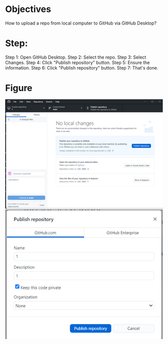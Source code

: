 # Objectives
How to upload a repo from local computer to GitHub via GitHub Desktop?
# Step:
Step 1:
Open GitHub Desktop.
Step 2:
Select the repo.
Step 3:
Select Changes.
Step 4:
Click "Publish repository" button.
Step 5:
Ensure the information.
Step 6:
Click "Publish repository" button.
Step 7:
That's done.

# Figure
<img src="https://github.com/40843245/Github_tutorial/blob/main/GitHub%20Desktop/PublishRepo.png">
<img src="https://github.com/40843245/Github_tutorial/blob/main/GitHub%20Desktop/PublishRepo2.png">
